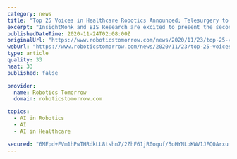```yaml
---
category: news
title: "Top 25 Voices in Healthcare Robotics Announced; Telesurgery to be the Next Disruption, Believe 50% Nominees"
excerpt: "InsightMonk and BIS Research are excited to present the second edition of the Top 25 Voices Awards Initiative, 'The Top 25 Voices in Healthcare Robotics', an elite compendium of thought leaders in Healthcare Robotics."
publishedDateTime: 2020-11-24T02:08:00Z
originalUrl: "https://www.roboticstomorrow.com/news/2020/11/23/top-25-voices-in-healthcare-robotics-announced-telesurgery-to-be-the-next-disruption-believe-50-nominees/15955/"
webUrl: "https://www.roboticstomorrow.com/news/2020/11/23/top-25-voices-in-healthcare-robotics-announced-telesurgery-to-be-the-next-disruption-believe-50-nominees/15955/"
type: article
quality: 33
heat: 33
published: false

provider:
  name: Robotics Tomorrow
  domain: roboticstomorrow.com

topics:
  - AI in Robotics
  - AI
  - AI in Healthcare

secured: "6MEpd+FVm1hPwTHRdkLL8tshn7/2ZhF61jR0oquf/5oHYNLpKWV1JFQ0ArxufeL2mAFwrsDLM9z4xk7w5uu+FTpJiJxo+3V0IY9RqVhBcmtw7egE3iiGMGXwQ3KP0GmTJrMNdGt+WJIgYX+UB1llYexRIsFzd1sPbJsFss0Meplw/iDpAdwfUUj08Rrqu1qFia7fCA6k8uUszugefZgZD4yzly1UbAk1yP7xlULb6UkfLA8pd7ltYsmjIDwc8SKR2ja11bRuaNZuS07JFhltmVC3F3WBGvuzTgYEa1yYtLLxXFYVa46RV2CUCXnsCPDNzEYzw7397pi/MRFnNLOQp5ey2J60GxzOLhx9SPU7gow=;f6C+QGHtyjiKq+3sLzTpZA=="
---
```


